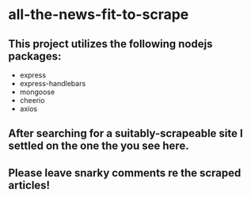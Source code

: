 # all-the-news-fit-to-scrape

## This project utilizes the following nodejs packages:
* express
* express-handlebars
* mongoose
* cheerio
* axios


## After searching for a suitably-scrapeable site I settled on the one the you see here.

## Please leave snarky comments re the scraped articles!